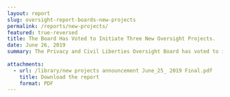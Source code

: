 ```yaml
---
layout: report
slug: oversight-report-boards-new-projects
permalink: /reports/new-projects/
featured: true-reversed
title: The Board Has Voted to Initiate Three New Oversight Projects.
date: June 26, 2019
summary: The Privacy and Civil Liberties Oversight Board has voted to initiate three new oversight projects, including a review of the use of facial recognition and other biometric technologies in aviation security.
 
attachments:
  - url: /library/new projects announcement June_25_ 2019 Final.pdf
    title: Download the report
    format: PDF
---
```

